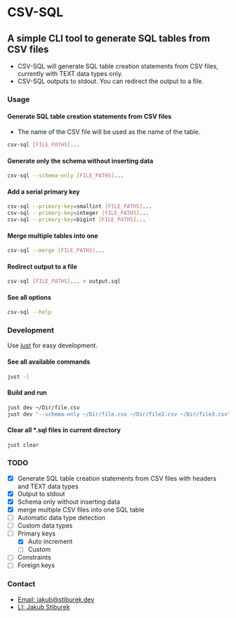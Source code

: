 # CSV-SQL
## A simple CLI tool to generate SQL tables from CSV files

- CSV-SQL will generate SQL table creation statements from CSV files, currently with TEXT data types only.
- CSV-SQL outputs to stdout. You can redirect the output to a file.

### Usage
#### Generate SQL table creation statements from CSV files
- The name of the CSV file will be used as the name of the table.
```bash
csv-sql [FILE_PATHS]...
```

#### Generate only the schema without inserting data
```bash
csv-sql --schema-only [FILE_PATHS]...
```

#### Add a serial primary key
```bash
csv-sql --primary-key=smallint [FILE_PATHS]...
csv-sql --primary-key=integer [FILE_PATHS]...
csv-sql --primary-key=bigint [FILE_PATHS]...
```

#### Merge multiple tables into one
```bash
csv-sql --merge [FILE_PATHS]...
```

#### Redirect output to a file
```bash
csv-sql [FILE_PATHS]... > output.sql
```

#### See all options
```bash
csv-sql --help
```

### Development
Use [just](https://github.com/casey/just) for easy development.
#### See all available commands
```bash
just -l
``` 
#### Build and run
```bash
just dev ~/Dir/file.csv
just dev "--schema-only ~/Dir/file.csv ~/Dir/file2.csv ~/Dir/file3.csv"
```
#### Clear all *.sql files in current directory
```bash
just clear
```

### TODO
- [x] Generate SQL table creation statements from CSV files with headers and TEXT data types
- [x] Output to stdout
- [x] Schema only without inserting data
- [x] merge multiple CSV files into one SQL table
- [ ] Automatic data type detection
- [ ] Custom data types
- [ ] Primary keys
  - [x] Auto increment
  - [ ] Custom
- [ ] Constraints
- [ ] Foreign keys

### Contact
- [Email: jakub@stiburek.dev](mailto:jakub@stiburek.dev)
- [LI: Jakub Stiburek](https://www.linkedin.com/in/jakubstiburekdev/)
